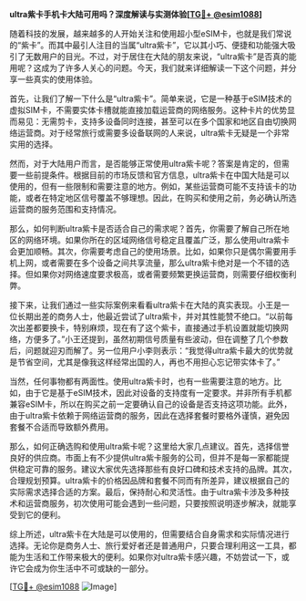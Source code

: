**ultra紫卡手机卡大陆可用吗？深度解读与实测体验[[TG💪+ @esim1088](https://t.me/s/esim1088)]**

随着科技的发展，越来越多的人开始关注和使用超小型eSIM卡，也就是我们常说的“紫卡”。而其中最引人注目的当属“ultra紫卡”，它以其小巧、便捷和功能强大吸引了无数用户的目光。不过，对于居住在大陆的朋友来说，“ultra紫卡”是否真的能用呢？这成为了许多人关心的问题。今天，我们就来详细解读一下这个问题，并分享一些真实的使用体验。

首先，让我们了解一下什么是“ultra紫卡”。简单来说，它是一种基于eSIM技术的虚拟SIM卡，不需要实体卡槽就能直接加载运营商的网络服务。这种卡片的优势显而易见：无需剪卡，支持多设备同时连接，甚至可以在多个国家和地区自由切换网络运营商。对于经常旅行或需要多设备联网的人来说，ultra紫卡无疑是一个非常实用的选择。

然而，对于大陆用户而言，是否能够正常使用ultra紫卡呢？答案是肯定的，但需要一些前提条件。根据目前的市场反馈和官方信息，ultra紫卡在中国大陆是可以使用的，但有一些限制和需要注意的地方。例如，某些运营商可能不支持该卡的功能，或者在特定地区信号覆盖不够理想。因此，在购买和使用之前，务必确认所选运营商的服务范围和支持情况。

那么，如何判断ultra紫卡是否适合自己的需求呢？首先，你需要了解自己所在地区的网络环境。如果你所在的区域网络信号稳定且覆盖广泛，那么使用ultra紫卡会更加顺畅。其次，你需要考虑自己的使用场景。比如，如果你只是偶尔需要用手机上网，或者需要在多个设备之间共享流量，那么ultra紫卡绝对是一个不错的选择。但如果你对网络速度要求极高，或者需要频繁更换运营商，则需要仔细权衡利弊。

接下来，让我们通过一些实际案例来看看ultra紫卡在大陆的真实表现。小王是一位长期出差的商务人士，他最近尝试了ultra紫卡，并对其性能赞不绝口。“以前每次出差都要换卡，特别麻烦，现在有了这个紫卡，直接通过手机设置就能切换网络，方便多了。”小王还提到，虽然初期信号质量有些波动，但在调整了几个参数后，问题就迎刃而解了。另一位用户小李则表示：“我觉得ultra紫卡最大的优势就是节省空间，尤其是像我这样经常出国的人，再也不用担心忘记带实体卡了。”

当然，任何事物都有两面性。使用ultra紫卡时，也有一些需要注意的地方。比如，由于它是基于eSIM技术，因此对设备的支持度有一定要求。并非所有手机都兼容eSIM卡，所以在购买之前一定要确认自己的设备是否支持这项功能。此外，由于ultra紫卡依赖于网络运营商的服务，因此在选择套餐时要格外谨慎，避免因套餐不合适而导致额外费用。

那么，如何正确选购和使用ultra紫卡呢？这里给大家几点建议。首先，选择信誉良好的供应商。市面上有不少提供ultra紫卡服务的公司，但并不是每一家都能提供稳定可靠的服务。建议大家优先选择那些有良好口碑和技术支持的品牌。其次，合理规划预算。ultra紫卡的价格因品牌和套餐不同而有所差异，建议根据自己的实际需求选择合适的方案。最后，保持耐心和灵活性。由于ultra紫卡涉及多种技术和运营商服务，初次使用可能会遇到一些问题，只要按照说明逐步解决，就能享受到它的便利。

综上所述，ultra紫卡在大陆是可以使用的，但需要结合自身需求和实际情况进行选择。无论你是商务人士、旅行爱好者还是普通用户，只要合理利用这一工具，都能为生活和工作带来极大的便利。如果你对ultra紫卡感兴趣，不妨尝试一下，或许它会成为你生活中不可或缺的一部分。

[[TG💪+ @esim1088](https://t.me/s/esim1088) ![Image](https://i.postimg.cc/4NQfJmqS/Snipaste-2025-05-13-00-14-12.png)]
